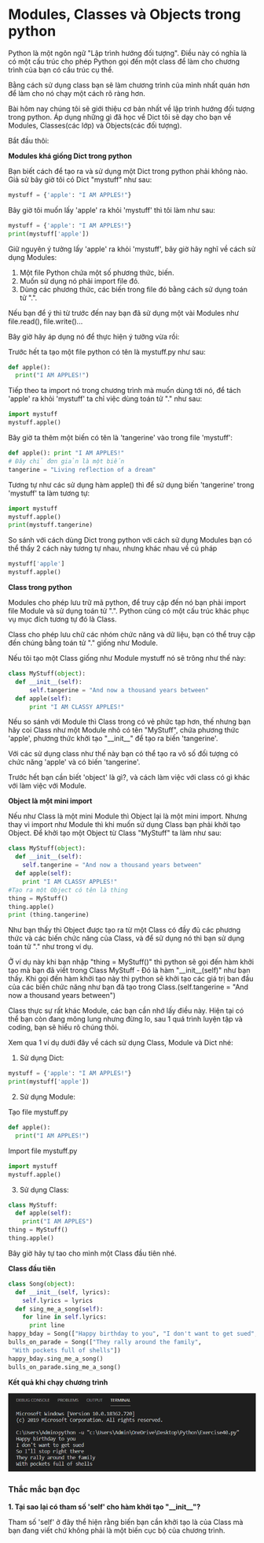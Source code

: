 # Modules, Classes và Objects trong python #

Python là một ngôn ngữ "Lập trình hướng đối tượng". Điều này có nghĩa là có một cấu trúc cho phép Python gọi đến một class để làm cho chương trình của bạn có cấu trúc cụ thể.

Bằng cách sử dụng class bạn sẽ làm chương trình của mình nhất quán hơn để làm cho nó chạy một cách rõ ràng hơn.

Bài hôm nay chúng tôi sẽ giới thiệu cơ bản nhất về lập trình hướng đối tượng trong python. Áp dụng những gì đã học về Dict tôi sẽ dạy cho bạn về Modules, Classes(các lớp) và Objects(các đối tượng).

Bắt đầu thôi:

**Modules khá giống Dict trong python**

Bạn biết cách để tạo ra và sử dụng một Dict trong python phải không nào. Giả sử bây giờ tôi có Dict "mystuff" như sau:

```Python
mystuff = {'apple': "I AM APPLES!"}
```

Bây giờ tôi muốn lấy 'apple' ra khỏi 'mystuff' thì tôi làm như sau:

```Python
mystuff = {'apple': "I AM APPLES!"}
print(mystuff['apple'])
```

Giữ nguyên ý tưởng lấy 'apple' ra khỏi 'mystuff', bây giờ hãy nghĩ về cách sử dụng Modules:

1. Một file Python chứa một số phương thức, biến.
2. Muốn sử dụng nó phải import file đó.
3. Dùng các phương thức, các biến trong file đó bằng cách sử dụng toán tử ".".

Nếu bạn để ý thì từ trước đến nay bạn đã sử dụng một vài Modules như file.read(), file.write()...

Bây giờ hãy áp dụng nó để thực hiện ý tưởng vừa rồi:

Trước hết ta tạo một file python có tên là mystuff.py như sau:

```Python
def apple():
  print("I AM APPLES!")
```

Tiếp theo ta import nó trong chương trình mà muốn dùng tới nó, để tách 'apple' ra khỏi 'mystuff' ta chỉ việc dùng toán tử "." như sau:

```Python
import mystuff
mystuff.apple()
```

Bây giờ ta thêm một biến có tên là 'tangerine' vào trong file 'mystuff':

```Python
def apple(): print "I AM APPLES!"
# Đây chỉ đơn giản là một biến
tangerine = "Living reflection of a dream"
```

Tương tự như các sử dụng hàm apple() thì để sử dụng biến 'tangerine' trong 'mystuff' ta làm tương tự:

```Python
import mystuff
mystuff.apple()
print(mystuff.tangerine)
```

So sánh với cách dùng Dict trong python với cách sử dụng Modules bạn có thể thấy 2 cách này tương tự nhau, nhưng khác nhau về cú pháp

```python
mystuff['apple']
mystuff.apple()
```

**Class trong python**

Modules cho phép lưu trữ mã python, để truy cập đến nó bạn phải import file Module và sử dụng toán tử ".". Python cũng có một cấu trúc khác phục vụ mục đích tương tự đó là Class.

Class cho phép lưu chữ các nhóm chức năng và dữ liệu, bạn có thể truy cập đến chúng bằng toán tử "." giống như Module.

Nếu tôi tạo một Class giống như Module mystuff nó sẽ trông như thế này:

```Python
class MyStuff(object):
  def __init__(self):
      self.tangerine = "And now a thousand years between"
  def apple(self):
      print "I AM CLASSY APPLES!"
```

Nếu so sánh với Module thì Class trong có vẻ phức tạp hơn, thế nhưng bạn hãy coi Class như một Module nhỏ có tên "MyStuff", chứa phương thức 'apple', phương thức khởi tạo "\_\_init\_\_" để tạo ra biến 'tangerine'.

Với các sử dụng class như thế này bạn có thể tạo ra vô số đối tượng có chức năng 'apple' và có biến 'tangerine'.

Trước hết bạn cần biết 'object' là gì?, và cách làm việc với class có gì khác với làm việc với Module.

**Object là một mini import**

Nếu như Class là một mini Module thì Object lại là một mini import. Nhưng thay vì import như Module thì khi muốn sử dụng Class bạn phải khởi tạo Object. Để khởi tạo một Object từ Class "MyStuff" ta làm như sau:

```Python
class MyStuff(object):
  def __init__(self):
    self.tangerine = "And now a thousand years between"
  def apple(self):
    print "I AM CLASSY APPLES!"
#Tạo ra một Object có tên là thing
thing = MyStuff()
thing.apple()
print (thing.tangerine)
```

Như bạn thấy thì Object được tạo ra từ một Class có đầy đủ các phương thức và các biến chức năng của Class, và để sử dụng nó thì bạn sử dụng toán tử "." như trong ví dụ.

Ở ví dụ này khi bạn nhập "thing = MyStuff()" thì python sẽ gọi đến hàm khởi tạo mà bạn đã viết trong Class MyStuff - Đó là hàm "\_\_init\_\_(self)" như bạn thấy. Khi gọi đến hàm khởi tạo này thì python sẽ khởi tạo các giá trị ban đầu của các biến chức năng như bạn đã tạo trong Class.(self.tangerine = "And now a thousand years between")

Class thực sự rất khác Module, các bạn cần nhớ lấy điều này. Hiện tại có thể bạn còn đang mông lung nhưng đừng lo, sau 1 quá trình luyện tập và coding, bạn sẽ hiểu rõ chúng thôi.

Xem qua 1 ví dụ dưới đây về cách sử dụng Class, Module và Dict nhé:

1. Sử dụng Dict:

  ```Python
  mystuff = {'apple': "I AM APPLES!"}
  print(mystuff['apple'])
  ```

2. Sử dụng Module:

  Tạo file mystuff.py

  ```Python
  def apple():
    print("I AM APPLES!")
  ```

  Import file mystuff.py

  ```Python
  import mystuff
  mystuff.apple()
  ```

3. Sử dụng Class:

  ```Python
  class MyStuff:
    def apple(self):
      print("I AM APPLES")
  thing = MyStuff()
  thing.apple()
  ```

Bây giờ hãy tự tao cho mình một Class đầu tiên nhé.

**Class đầu tiên**

```python
class Song(object):
  def __init__(self, lyrics):
    self.lyrics = lyrics
  def sing_me_a_song(self):
    for line in self.lyrics:
      print line
happy_bday = Song(["Happy birthday to you", "I don't want to get sued", "So I'll stop right there"])
bulls_on_parade = Song(["They rally around the family",
 "With pockets full of shells"])
happy_bday.sing_me_a_song()
bulls_on_parade.sing_me_a_song()
```

**Kết quả khi chạy chương trình**

![picture alt](./image/1.PNG)

### Thắc mắc bạn đọc ###

**1. Tại sao lại có tham số 'self' cho hàm khởi tạo "\_\_init\_\_"?**

  Tham số 'self' ở đây thể hiện rằng biến bạn cần khởi tạo là của Class mà bạn đang viết chứ không phải là một biến cục bộ của chương trình.
